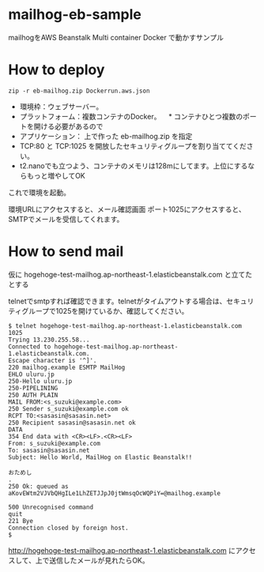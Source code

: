 # mailhog-eb-sample
mailhogをAWS Beanstalk Multi container Docker で動かすサンプル

# How to deploy

```
zip -r eb-mailhog.zip Dockerrun.aws.json
```

* 環境枠：ウェブサーバー。
* プラットフォーム：複数コンテナのDocker。
    * コンテナひとつ複数のポートを開ける必要があるので
* アプリケーション： 上で作った eb-mailhog.zip を指定
* TCP:80 と TCP:1025 を開放したセキュリティグループを割り当ててください。
* t2.nanoでも立つよう、コンテナのメモリは128mにしてます。上位にするならもっと増やしてOK

これで環境を起動。

環境URLにアクセスすると、メール確認画面
ポート1025にアクセスすると、SMTPでメールを受信してくれます。

# How to send mail

仮に hogehoge-test-mailhog.ap-northeast-1.elasticbeanstalk.com と立てたとする

telnetでsmtpすれば確認できます。telnetがタイムアウトする場合は、セキュリティグループで1025を開けているか、確認してください。

```
$ telnet hogehoge-test-mailhog.ap-northeast-1.elasticbeanstalk.com 1025
Trying 13.230.255.58...
Connected to hogehoge-test-mailhog.ap-northeast-1.elasticbeanstalk.com.
Escape character is '^]'.
220 mailhog.example ESMTP MailHog
EHLO uluru.jp
250-Hello uluru.jp
250-PIPELINING
250 AUTH PLAIN
MAIL FROM:<s_suzuki@example.com>
250 Sender s_suzuki@example.com ok
RCPT TO:<sasasin@sasasin.net>
250 Recipient sasasin@sasasin.net ok
DATA
354 End data with <CR><LF>.<CR><LF>
From: s_suzuki@example.com
To: sasasin@sasasin.net
Subject: Hello World, MailHog on Elastic Beanstalk!!

おためし
.
250 Ok: queued as aKovEWtm2VJVbQHgILe1LhZETJJpJ0jtWmsqOcWQPiY=@mailhog.example

500 Unrecognised command
quit
221 Bye
Connection closed by foreign host.
$
```

http://hogehoge-test-mailhog.ap-northeast-1.elasticbeanstalk.com にアクセスして、上で送信したメールが見れたらOK。
